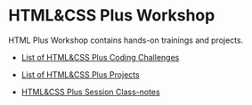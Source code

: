 # HTML&CSS Plus Workshop

HTML Plus Workshop contains hands-on trainings and projects.


- [List of HTML&CSS Plus Coding Challenges](./coding-challenges/README.md)

- [List of HTML&CSS Plus Projects](./projects/README.md)

- [HTML&CSS Plus Session Class-notes](./class-notes/README.md)